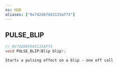 ```yaml
---
ns: HUD
aliases: ["0x742d6fd43115af73"]
---
```

## PULSE_BLIP

```c
// 0x742D6FD43115AF73
void PULSE_BLIP(Blip blip);
```

```
Starts a pulsing effect on a blip - one off call
```
